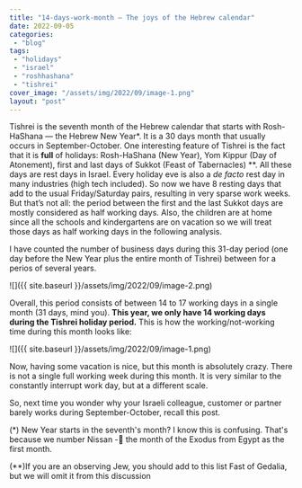 ```yaml
---
title: "14-days-work-month — The joys of the Hebrew calendar"
date: 2022-09-05
categories: 
 - "blog"
tags: 
 - "holidays"
 - "israel"
 - "roshhashana"
 - "tishrei"
cover_image: "/assets/img/2022/09/image-1.png"
layout: "post"
---
```


Tishrei is the seventh month of the Hebrew calendar that starts with Rosh-HaShana — the Hebrew New Year*. It is a 30 days month that usually occurs in September-October. One interesting feature of Tishrei is the fact that it is **full** of holidays: Rosh-HaShana (New Year), Yom Kippur (Day of Atonement), first and last days of Sukkot (Feast of Tabernacles) **. All these days are rest days in Israel. Every holiday eve is also a *de facto* rest day in many industries (high tech included). So now we have 8 resting days that add to the usual Friday/Saturday pairs, resulting in very sparse work weeks. But that’s not all: the period between the first and the last Sukkot days are mostly considered as half working days. Also, the children are at home since all the schools and kindergartens are on vacation so we will treat those days as half working days in the following analysis.

I have counted the number of business days during this 31-day period (one day before the New Year plus the entire month of Tishrei) between for a perios of several years.

![]({{ site.baseurl }}/assets/img/2022/09/image-2.png)

Overall, this period consists of between 14 to 17 working days in a single month (31 days, mind you). **This year, we only have 14 working days during the Tishrei holiday period.** This is how the working/not-working time during this month looks like:

![]({{ site.baseurl }}/assets/img/2022/09/image-1.png)

Now, having some vacation is nice, but this month is absolutely crazy. There is not a single full working week during this month. It is very similar to the constantly interrupt work day, but at a different scale.

So, next time you wonder why your Israeli colleague, customer or partner barely works during September-October, recall this post.

(*) New Year starts in the seventh's month? I know this is confusing. That's because we number Nissan - the month of the Exodus from Egypt as the first month.

(**)If you are an observing Jew, you should add to this list Fast of Gedalia, but we will omit it from this discussion
